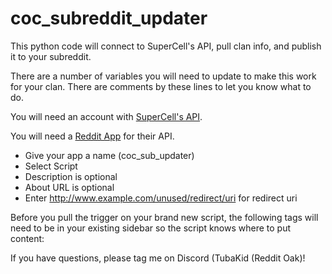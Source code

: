 # coc_subreddit_updater
This python code will connect to SuperCell's API, pull clan info, and publish it to your subreddit.

There are a number of variables you will need to update to make this work for your clan.  There are comments by these lines to let you know what to do.

You will need an account with [SuperCell's API](https://developer.clashofclans.com).

You will need a [Reddit App](https://www.reddit.com/prefs/apps) for their API. 
 - Give your app a name (coc_sub_updater)
 - Select Script
 - Description is optional
 - About URL is optional
 - Enter http://www.example.com/unused/redirect/uri for redirect uri
 
Before you pull the trigger on your brand new script, the following tags will need to be in your existing sidebar so the script knows where to put content:

 
If you have questions, please tag me on Discord (TubaKid (Reddit Oak)!
